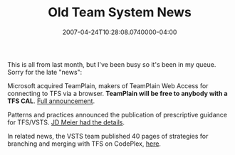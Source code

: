 ﻿---
title: Old Team System News
date: "2007-04-24T10:28:08.0740000-04:00"
description: This is all from last month, but I've been busy so it's been in my
featuredImage: img/old-team-system-news-featured.png
---

This is all from last month, but I've been busy so it's been in my queue. Sorry for the late "news":

Microsoft acquired TeamPlain, makers of TeamPlain Web Access for connecting to TFS via a browser. **TeamPlain will be free to anybody with a TFS CAL**. [Full announcement](http://blogs.msdn.com/bharry/archive/2007/03/26/microsoft-acquires-teamplain.aspx).

Patterns and practices announced the publication of prescriptive guidance for TFS/VSTS. [JD Meier had the details](http://blogs.msdn.com/jmeier/archive/2007/03/26/vsts-guidance-project-update.aspx).

In related news, the VSTS team published 40 pages of strategies for branching and merging with TFS on CodePlex, [here](http://www.codeplex.com/BranchingGuidance).

